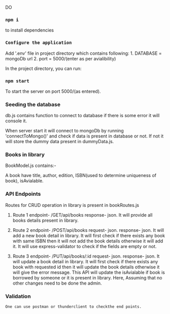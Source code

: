 DO 

### `npm i `

to install dependencies


### `Configure the application`

Add '.env' file in project directory which contains following:
    1. DATABASE = mongoDb url
    2. port = 5000/(enter as per avialibility)

In the project directory, you can run:

### `npm start`

To start the server on port 5000/(as entered).

### Seeding the database

db.js contains function to connect to database if there is some error it will console it.

When server start it will connect to mongoDb by running 'connectToMongo()' and check if data is present in database or not. If not it will store the dummy data present in dummyData.js.

### Books in library

BookModel.js contains:-

A book have title, author, edition, ISBN(used to determine uniqueness of book), isAvialable.

### API Endpoints

Routes for CRUD operation in library is present in bookRoutes.js

1.  Route 1
    endpoint- /GET/api/books
    response- json.
    It will provide all books details present in library.

2.  Route 2
    endpoint- /POST/api/books
    request- json.
    response- json.
    It will add a new book detail in library. It will first check if there exists any book with same ISBN then it will not add the book details  otherwise it will add it.
    It will use express-validator to check if the fields are empty or not.

3.  Route 3
    endpoint- /PUT/api/books/:id
    request- json.
    response- json.
    It will update a book detail in library. It will first check if there exists any book with requested id then it will update the book details otherwise it will give the error message.
    This API will update the isAvialable if book is borrowed by someone or it is present in library.
    Here, Assuming that no other changes need to be done the admin.

### Validation 

    One can use postman or thunderclient to checkthe end points.




